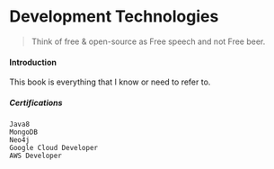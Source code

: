 # Development Technologies

> Think of free & open-source as Free speech and not Free beer.

#### Introduction

This book is everything that I know or need to refer to.

##### Certifications

```
Java8
MongoDB
Neo4j
Google Cloud Developer
AWS Developer
```

##### 



